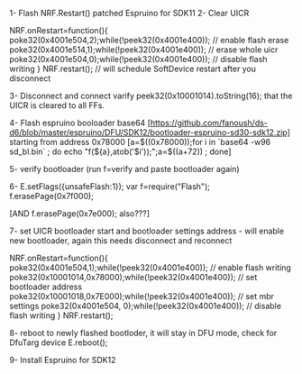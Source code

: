 1- Flash NRF.Restart() patched Espruino for SDK11
2- Clear UICR

NRF.onRestart=function(){
poke32(0x4001e504,2);while(!peek32(0x4001e400)); // enable flash erase
poke32(0x4001e514,1);while(!peek32(0x4001e400)); // erase whole uicr
poke32(0x4001e504,0);while(!peek32(0x4001e400)); // disable flash writing
}
NRF.restart(); // will schedule SoftDevice restart after you disconnect


3- Disconnect and connect varify peek32(0x10001014).toString(16); that the UICR is cleared to all FFs.

4- Flash espruino booloader base64 [https://github.com/fanoush/ds-d6/blob/master/espruino/DFU/SDK12/bootloader-espruino-sd30-sdk12.zip] starting from address 0x78000
[a=$((0x78000));for i in `base64 -w96  sd_bl.bin` ; do echo "f(${a},atob('$i'));";a=$((a+72)) ; done]

5- verify bootloader (run f=verify and paste bootloader again)

6- E.setFlags({unsafeFlash:1});
var f=require("Flash");
f.erasePage(0x7f000);


[AND f.erasePage(0x7e000); also???]

7- set UICR bootloader start and bootloader settings address - will enable new bootloader, again this needs disconnect and reconnect

NRF.onRestart=function(){
poke32(0x4001e504,1);while(!peek32(0x4001e400)); // enable flash writing
poke32(0x10001014,0x78000);while(!peek32(0x4001e400)); // set bootloader address 
poke32(0x10001018,0x7E000);while(!peek32(0x4001e400)); // set mbr settings
poke32(0x4001e504, 0);while(!peek32(0x4001e400)); // disable flash writing
}
NRF.restart();

8- reboot to newly flashed bootloder, it will stay in DFU mode, check for DfuTarg device
E.reboot();

9- Install Espruino for SDK12

